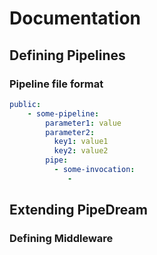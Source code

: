 # Documentation

## Defining Pipelines

### Pipeline file format

```yaml
public:
    - some-pipeline:
        parameter1: value
        parameter2:
          key1: value1
          key2: value2
        pipe:
          - some-invocation:
             - 
```


## Extending PipeDream

### Defining Middleware



